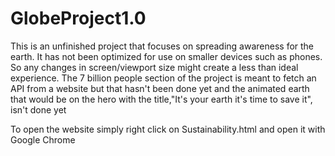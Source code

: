 # GlobeProject1.0
This is an unfinished project that focuses on spreading awareness for the earth. It has not been optimized for use on smaller devices such as phones. So any changes in screen/viewport size might create a less than ideal experience. The 7 billion people section of the project is meant to fetch an API from a website but that hasn't been done yet and the animated earth that would be on the hero with the title,"It's your earth it's time to save it", isn't done yet

To open the website simply right click on Sustainability.html and open it with Google Chrome
